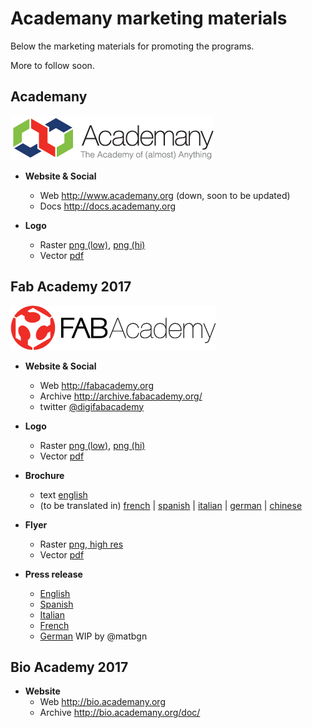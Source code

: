 

# Academany marketing materials

Below the marketing materials for promoting the programs.

More to follow soon.

## Academany

![png](./fabacademy2017/logo/academany_small.png)

- **Website & Social**
  - Web http://www.academany.org (down, soon to be updated)
  - Docs http://docs.academany.org

- **Logo**
  - Raster [png (low)](./fabacademy2017/logo/academany_small.png), [png (hi)](./fabacademy2017/logo/academany.png)
  - Vector [pdf](./fabacademy2017/logo/academany.pdf)

## Fab Academy 2017

![png](./fabacademy2017/logo/fabacademy_small.png)

- **Website & Social**
  - Web http://fabacademy.org  
  - Archive http://archive.fabacademy.org/
  - twitter [@digifabacademy](https://twitter.com/digifabacademy)

- **Logo**
  - Raster [png (low)](./fabacademy2017/logo/fabacademy_small.png), [png (hi)](./fabacademy2017/logo/fabacademy.png)
  - Vector [pdf](./fabacademy2017/logo/fabacademy.pdf)

- **Brochure**
  - text [english](./fabacademy2017/brochure/index.md)
  - (to be translated in) [french](./fabacademy2017/brochure/fr.md) | [spanish](./fabacademy2017/brochure/es.md) | [italian](./fabacademy2017/brochure/it.md) | [german](./fabacademy2017/brochure/de.md) | [chinese](./fabacademy2017/brochure/cn.md)

- **Flyer**
  - Raster [png, high res](./fabacademy2017/flyer/flyer.png)
  - Vector [pdf](./fabacademy2017/flyer/flyer.pdf)

- **Press release**
  - [English](./fabacademy2017/press/press_en.md)
  - [Spanish](./fabacademy2017/press/press_es.md)
  - [Italian](./fabacademy2017/press/press_it.md)
  - [French](./fabacademy2017/press/press_fr.md)
  - [German](./fabacademy2017/press/press_de.md) WIP by @matbgn

## Bio Academy 2017

- **Website**
  - Web http://bio.academany.org
  - Archive http://bio.academany.org/doc/  
